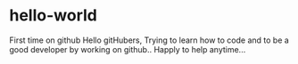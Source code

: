 # hello-world
First time on github
Hello gitHubers,
Trying to learn how to code and to be a good developer by working on github..
Happly to help anytime...

